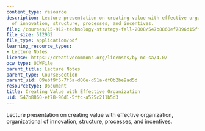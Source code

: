 ```yaml
---
content_type: resource
description: Lecture presentation on creating value with effective organization, organizational
  of innovation, structure, processes, and incentives.
file: /courses/15-912-technology-strategy-fall-2008/547b8860ef7896d15ffca525c211b5d3_lec_07.pdf
file_size: 512932
file_type: application/pdf
learning_resource_types:
- Lecture Notes
license: https://creativecommons.org/licenses/by-nc-sa/4.0/
ocw_type: OCWFile
parent_title: Lecture Notes
parent_type: CourseSection
parent_uid: 09ebf9f5-7f5a-d06e-d51a-df0b2be9ad5d
resourcetype: Document
title: Creating Value with Effective Organization
uid: 547b8860-ef78-96d1-5ffc-a525c211b5d3
---
```

Lecture presentation on creating value with effective organization, organizational of innovation, structure, processes, and incentives.